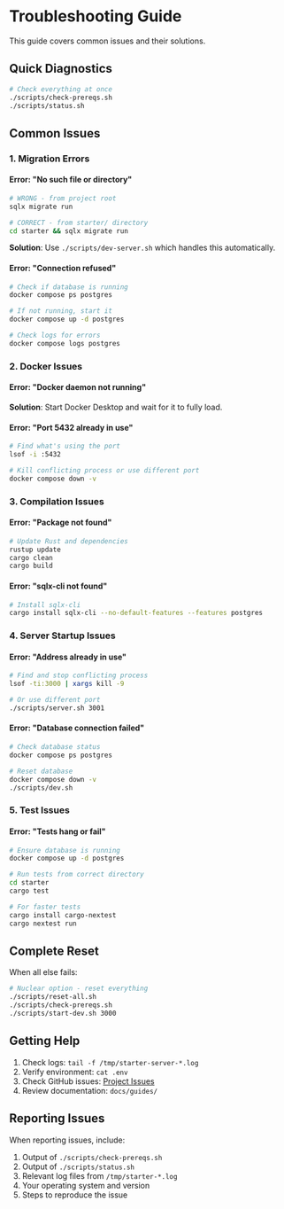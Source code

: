 # Troubleshooting Guide

This guide covers common issues and their solutions.

## Quick Diagnostics

```bash
# Check everything at once
./scripts/check-prereqs.sh
./scripts/status.sh
```

## Common Issues

### 1. Migration Errors

#### Error: "No such file or directory"
```bash
# WRONG - from project root
sqlx migrate run

# CORRECT - from starter/ directory  
cd starter && sqlx migrate run
```

**Solution**: Use `./scripts/dev-server.sh` which handles this automatically.

#### Error: "Connection refused"
```bash
# Check if database is running
docker compose ps postgres

# If not running, start it
docker compose up -d postgres

# Check logs for errors
docker compose logs postgres
```

### 2. Docker Issues

#### Error: "Docker daemon not running"
**Solution**: Start Docker Desktop and wait for it to fully load.

#### Error: "Port 5432 already in use"
```bash
# Find what's using the port
lsof -i :5432

# Kill conflicting process or use different port
docker compose down -v
```

### 3. Compilation Issues

#### Error: "Package not found"
```bash
# Update Rust and dependencies
rustup update
cargo clean
cargo build
```

#### Error: "sqlx-cli not found"
```bash
# Install sqlx-cli
cargo install sqlx-cli --no-default-features --features postgres
```

### 4. Server Startup Issues

#### Error: "Address already in use"
```bash
# Find and stop conflicting process
lsof -ti:3000 | xargs kill -9

# Or use different port
./scripts/server.sh 3001
```

#### Error: "Database connection failed"
```bash
# Check database status
docker compose ps postgres

# Reset database
docker compose down -v
./scripts/dev.sh
```

### 5. Test Issues

#### Error: "Tests hang or fail"
```bash
# Ensure database is running
docker compose up -d postgres

# Run tests from correct directory
cd starter
cargo test

# For faster tests
cargo install cargo-nextest
cargo nextest run
```

## Complete Reset

When all else fails:
```bash
# Nuclear option - reset everything
./scripts/reset-all.sh
./scripts/check-prereqs.sh
./scripts/start-dev.sh 3000
```

## Getting Help

1. Check logs: `tail -f /tmp/starter-server-*.log`
2. Verify environment: `cat .env`
3. Check GitHub issues: [Project Issues](link-to-issues)
4. Review documentation: `docs/guides/`

## Reporting Issues

When reporting issues, include:
1. Output of `./scripts/check-prereqs.sh`
2. Output of `./scripts/status.sh`
3. Relevant log files from `/tmp/starter-*.log`
4. Your operating system and version
5. Steps to reproduce the issue